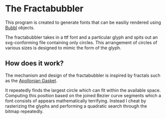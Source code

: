 # The Fractabubbler

This program is created to generate fonts that can be easiliy
rendered using [Bubbl](https://github.com/ruuzia/bubbl) objects.

The fractabubbler takes in a ttf font and a particular glyph and spits out
an svg-conforming file containing only circles. This arrangement of
circles of various sizes is designed to mimic the form of the glyph.

## How does it work?

The mechanism and design of the fractabubbler is inspired by fractals such as
the [Apollonian Gasket](https://en.wikipedia.org/wiki/Apollonian_gasket).

It repeatedly finds the largest circle which can fit within the available space.
Computing this position based on the joined Bezier curve segments which a font
consists of appears mathematically terrifying. Instead I cheat by rasterizing
the glyphs and performing a quadratic search through the bitmap repeatedly.
